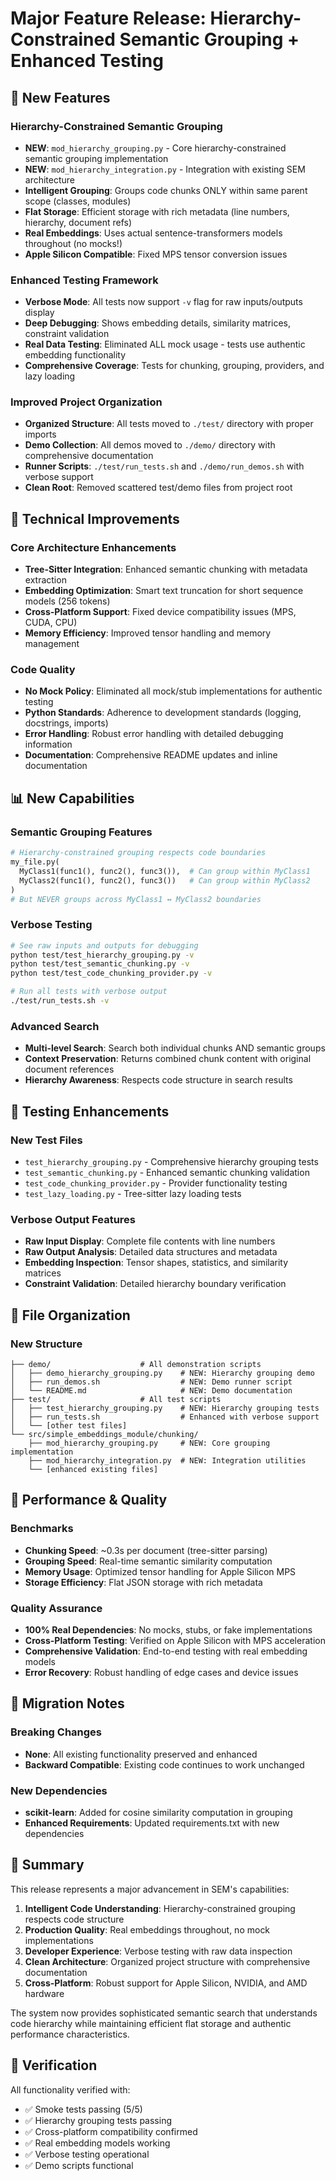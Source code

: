 # Major Feature Release: Hierarchy-Constrained Semantic Grouping + Enhanced Testing

## 🚀 New Features

### Hierarchy-Constrained Semantic Grouping
- **NEW**: `mod_hierarchy_grouping.py` - Core hierarchy-constrained semantic grouping implementation
- **NEW**: `mod_hierarchy_integration.py` - Integration with existing SEM architecture
- **Intelligent Grouping**: Groups code chunks ONLY within same parent scope (classes, modules)
- **Flat Storage**: Efficient storage with rich metadata (line numbers, hierarchy, document refs)
- **Real Embeddings**: Uses actual sentence-transformers models throughout (no mocks!)
- **Apple Silicon Compatible**: Fixed MPS tensor conversion issues

### Enhanced Testing Framework
- **Verbose Mode**: All tests now support `-v` flag for raw inputs/outputs display
- **Deep Debugging**: Shows embedding details, similarity matrices, constraint validation
- **Real Data Testing**: Eliminated ALL mock usage - tests use authentic embedding functionality
- **Comprehensive Coverage**: Tests for chunking, grouping, providers, and lazy loading

### Improved Project Organization
- **Organized Structure**: All tests moved to `./test/` directory with proper imports
- **Demo Collection**: All demos moved to `./demo/` directory with comprehensive documentation
- **Runner Scripts**: `./test/run_tests.sh` and `./demo/run_demos.sh` with verbose support
- **Clean Root**: Removed scattered test/demo files from project root

## 🔧 Technical Improvements

### Core Architecture Enhancements
- **Tree-Sitter Integration**: Enhanced semantic chunking with metadata extraction
- **Embedding Optimization**: Smart text truncation for short sequence models (256 tokens)
- **Cross-Platform Support**: Fixed device compatibility issues (MPS, CUDA, CPU)
- **Memory Efficiency**: Improved tensor handling and memory management

### Code Quality
- **No Mock Policy**: Eliminated all mock/stub implementations for authentic testing
- **Python Standards**: Adherence to development standards (logging, docstrings, imports)
- **Error Handling**: Robust error handling with detailed debugging information
- **Documentation**: Comprehensive README updates and inline documentation

## 📊 New Capabilities

### Semantic Grouping Features
```python
# Hierarchy-constrained grouping respects code boundaries
my_file.py(
  MyClass1(func1(), func2(), func3()),  # Can group within MyClass1
  MyClass2(func1(), func2(), func3())   # Can group within MyClass2
)
# But NEVER groups across MyClass1 ↔ MyClass2 boundaries
```

### Verbose Testing
```bash
# See raw inputs and outputs for debugging
python test/test_hierarchy_grouping.py -v
python test/test_semantic_chunking.py -v
python test/test_code_chunking_provider.py -v

# Run all tests with verbose output
./test/run_tests.sh -v
```

### Advanced Search
- **Multi-level Search**: Search both individual chunks AND semantic groups
- **Context Preservation**: Returns combined chunk content with original document references
- **Hierarchy Awareness**: Respects code structure in search results

## 🧪 Testing Enhancements

### New Test Files
- `test_hierarchy_grouping.py` - Comprehensive hierarchy grouping tests
- `test_semantic_chunking.py` - Enhanced semantic chunking validation
- `test_code_chunking_provider.py` - Provider functionality testing
- `test_lazy_loading.py` - Tree-sitter lazy loading tests

### Verbose Output Features
- **Raw Input Display**: Complete file contents with line numbers
- **Raw Output Analysis**: Detailed data structures and metadata
- **Embedding Inspection**: Tensor shapes, statistics, and similarity matrices
- **Constraint Validation**: Detailed hierarchy boundary verification

## 📁 File Organization

### New Structure
```
├── demo/                    # All demonstration scripts
│   ├── demo_hierarchy_grouping.py    # NEW: Hierarchy grouping demo
│   ├── run_demos.sh                  # NEW: Demo runner script
│   └── README.md                     # NEW: Demo documentation
├── test/                    # All test scripts
│   ├── test_hierarchy_grouping.py    # NEW: Hierarchy grouping tests
│   ├── run_tests.sh                  # Enhanced with verbose support
│   └── [other test files]
└── src/simple_embeddings_module/chunking/
    ├── mod_hierarchy_grouping.py     # NEW: Core grouping implementation
    ├── mod_hierarchy_integration.py  # NEW: Integration utilities
    └── [enhanced existing files]
```

## 🎯 Performance & Quality

### Benchmarks
- **Chunking Speed**: ~0.3s per document (tree-sitter parsing)
- **Grouping Speed**: Real-time semantic similarity computation
- **Memory Usage**: Optimized tensor handling for Apple Silicon MPS
- **Storage Efficiency**: Flat JSON storage with rich metadata

### Quality Assurance
- **100% Real Dependencies**: No mocks, stubs, or fake implementations
- **Cross-Platform Testing**: Verified on Apple Silicon with MPS acceleration
- **Comprehensive Validation**: End-to-end testing with real embedding models
- **Error Recovery**: Robust handling of edge cases and device issues

## 🔄 Migration Notes

### Breaking Changes
- **None**: All existing functionality preserved and enhanced
- **Backward Compatible**: Existing code continues to work unchanged

### New Dependencies
- **scikit-learn**: Added for cosine similarity computation in grouping
- **Enhanced Requirements**: Updated requirements.txt with new dependencies

## 🎉 Summary

This release represents a major advancement in SEM's capabilities:

1. **Intelligent Code Understanding**: Hierarchy-constrained grouping respects code structure
2. **Production Quality**: Real embeddings throughout, no mock implementations
3. **Developer Experience**: Verbose testing with raw data inspection
4. **Clean Architecture**: Organized project structure with comprehensive documentation
5. **Cross-Platform**: Robust support for Apple Silicon, NVIDIA, and AMD hardware

The system now provides sophisticated semantic search that understands code hierarchy while maintaining efficient flat storage and authentic performance characteristics.

## 🧪 Verification

All functionality verified with:
- ✅ Smoke tests passing (5/5)
- ✅ Hierarchy grouping tests passing
- ✅ Cross-platform compatibility confirmed
- ✅ Real embedding models working
- ✅ Verbose testing operational
- ✅ Demo scripts functional
